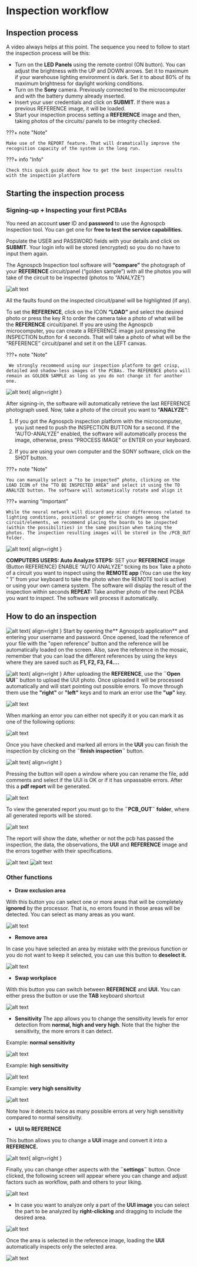 # Inspection workflow

## Inspection process

A video always helps at this point. The sequence you need to follow to start the inspection process will be this:

- Turn on the **LED Panels** using the remote control (ON button). You can adjust the brightness with the UP and DOWN arrows. Set it to maximum if your warehouse lighting environment is dark. Set it to about 80% of its maximum brightness for daylight working conditions.
- Turn on the **Sony** camera. Previously connected to the microcomputer and with the battery dummy already inserted.
- Insert your user credentials and click on **SUBMIT**. If there was a previous REFERENCE image, it will be loaded.
- Start your inspection process setting a **REFERENCE** image and then, taking photos of the circuits/ panels to be integrity checked.

???+ note "Note"

    Make use of the REPORT feature. That will dramatically improve the recognition capacity of the system in the long run.

???+ info "Info"

    Check this quick guide about how to get the best inspection results with the inspection platform

## Starting the inspection process


### **Signing-up + Inspecting your first PCBAs**

You need an account **user** ID and **password** to use the Agnospcb Inspection tool. You can get one for **free to test the service capabilities​.**

Populate the USER and PASSWORD fields with your details and click on **SUBMIT**. Your login info will be stored (encrypted) so you do no have to input them again.

The Agnospcb Inspection tool software will **“compare”** the photograph of your **REFERENCE** circuit/panel (“golden sample”) with all the photos you will take of the circuit to be inspected (photos to “ANALYZE“)

![alt text](assets/image.png)

All the faults found on the inspected circuit/panel will be highlighted (if any).

To set the **REFERENCE**, click on the ICON **“LOAD”** and select the desired photo or press the key R to order the camera take a photo of what will be the **REFERENCE** circuit/panel. If you are using the Agnospcb microcomputer, you can create a REFERENCE image just pressing the INSPECTION button for 4 seconds. That will take a photo of what will be the “REFERENCE” circuit/panel and set it on the LEFT canvas. 

???+ note "Note"

     We strongly recommend using our inspection platform to get crisp, detailed and shadow-less images of the PCBAs. The REFERENCE photo will remain as GOLDEN SAMPLE as long as you do not change it for another one. 

![alt text](assets/shot-button.PNG){ align=right }

After signing-in, the software will automatically retrieve the last REFERENCE photograph used. Now, take a photo of the circuit you want to **“ANALYZE“**: 

1) If you got the Agnospcb inspection platform with the microcomputer, you just need to push the INSPECTION BUTTON for a second. If the “AUTO-ANALYZE” enabled, the software will automatically process the image, otherwise, press “PROCESS IMAGE” or ENTER on your keyboard. 

2) If you are using your own computer and the SONY software, click on the SHOT button.


???+ note "Note"

    You can manually select a “to be inspected” photo, clicking on the LOAD ICON of the “TO BE INSPECTED AREA” and select it using the TO ANALYZE button. The software will automatically rotate and align it

???+ warning "Important"

    While the neural network will discard any minor differences related to lighting conditions, positional or geometric changes among the circuit/elements, we recommend placing the boards to be inspected (within the possibilities) in the same position when taking the photos. The inspection resulting images will be stored in the /PCB_OUT folder.

![alt text](assets/111.PNG){ align=right }

**COMPUTERS USERS: Auto Analyze STEPS:**
SET your **REFERENCE** image (Button REFERENCE)
ENABLE “AUTO ANALYZE” ticking its box
Take a photo of a circuit you want to inspect using the **REMOTE app** (You can use the key ” 1″ from your keyboard to take the photo when the REMOTE tool is active) or using your own camera system.
The software will display the result of the inspection within seconds
**REPEAT:** Take another photo of the next PCBA you want to inspect. The software will process it automatically.

## How to do an inspection

![alt text](assets/Open-reference.PNG){ align=right }
Start by opening the** Agnospcb application** and entering your username and password. Once opened, load the reference of your file with the "open reference" button and the reference will be automatically loaded on the screen. Also, save the reference in the mosaic, remember that you can load the different references by using the keys where they are saved such as **F1, F2, F3, F4....**

![alt text](assets/Open-UUI.PNG){ align=right }
After uploading the **REFERENCE**, use the **¨Open UUI¨** button to upload the UUI photo. Once uploaded it will be processed automatically and will start pointing out possible errors. To move through them use the **"right"** or **"left"** keys and to mark an error use the **"up"** key.


![alt text](assets/ERRORS.png)

When marking an error you can either not specify it or you can mark it as one of the following options:

![alt text](assets/SELECT-FAULT.png)

Once you have checked and marked all errors in the **UUI** you can finish the inspection by clicking on the **¨finish inspection¨** button.

![alt text](assets/finish-inspection-button.png){ align=right }

Pressing the button will open a window where you can rename the file, add comments and select if the UUI is OK or if it has unpassable errors. After this a **pdf report** will be generated.

![alt text](assets/GENERATE-REPORT.png)

To view the generated report you must go to the **¨PCB_OUT¨ folder**, where all generated reports will be stored.

![alt text](assets/PCB-OUT.png)

The report will show the date, whether or not the pcb has passed the inspection, the data, the observations, the **UUI** and **REFERENCE** image and the errors together with their specifications.

![alt text](assets/REPORT1.png)
![alt text](assets/REPORT2.png)

### Other functions 

- **Draw exclusion area**

With this button you can select one or more areas that will be completely **ignored** by the processor. That is, no errors found in those areas will be detected. You can select as many areas as you want. 

![alt text](assets/exclusion-area.png)


- **Remove area**

In case you have selected an area by mistake with the previous function or you do not want to keep it selected, you can use this button to **deselect it.**

![alt text](assets/erase.PNG)

- **Swap workplace**

With this button you can switch between **REFERENCE** and **UUI.** You can either press the button or use the **TAB** keyboard shortcut

![alt text](assets/swap.PNG)

- **Sensitivity**
The app allows you to change the sensitivity levels for error detection from **normal, high and very high**. Note that the higher the sensitivity, the more errors it can detect.

Example: **normal sensitivity**

![alt text](assets/normal-sensitivity.png)

Example: **high sensitivity**

![alt text](assets/high-sensitivity.png)

Example: **very high sensitivity**

![alt text](assets/very-high-sensitivity.png)

Note how it detects twice as many possible errors at very high sensitivity compared to normal sensitivity.

- **UUI to REFERENCE**

This button allows you to change a **UUI** image and convert it into a **REFERENCE.**

![alt text](assets/UUI-to-REF.png){ align=right }

Finally, you can change other aspects with the **¨settings¨** button. Once clicked, the following screen will appear where you can change and adjust factors such as workflow, path and others to your liking.

![alt text](assets/settings.2.png)

- In case you want to analyze only a part of the **UUI image** you can select the part to be analyzed by **right-clicking** and dragging to include the desired area.

![alt text](assets/reference-area.png)

Once the area is selected in the reference image, loading the **UUI** automatically inspects only the selected area.

![alt text](assets/UUI-area.png)